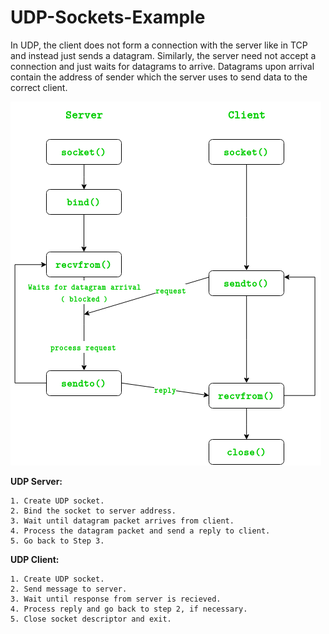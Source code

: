 # UDP-Sockets-Example

In UDP, the client does not form a connection with the server like in TCP and instead just sends a datagram. Similarly, the server need not accept a connection and just waits for datagrams to arrive. Datagrams upon arrival contain the address of sender which the server uses to send data to the correct client.

![](socket.png)

**UDP Server:**

    1. Create UDP socket.
    2. Bind the socket to server address.
    3. Wait until datagram packet arrives from client.
    4. Process the datagram packet and send a reply to client.
    5. Go back to Step 3.
    
**UDP Client:**

    1. Create UDP socket.
    2. Send message to server.
    3. Wait until response from server is recieved.
    4. Process reply and go back to step 2, if necessary.
    5. Close socket descriptor and exit.